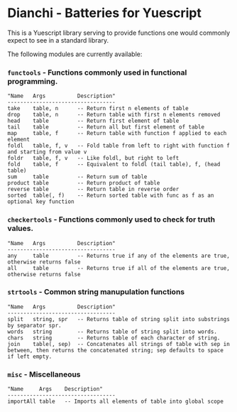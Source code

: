 # Dianchi - Batteries for Yuescript

This is a Yuescript library serving to provide functions one would commonly expect to see in a standard library.

The following modules are currently available:
### `functools` - Functions commonly used in functional programming.
```moon
"Name   Args          Description"
----------------------------------
take    table, n      -- Return first n elements of table
drop    table, n      -- Return table with first n elements removed
head    table         -- Return first element of table
tail    table         -- Return all but first element of table
map     table, f      -- Return table with function f applied to each element
foldl   table, f, v   -- Fold table from left to right with function f and starting from value v
foldr   table, f, v   -- Like foldl, but right to left
fold    table, f      -- Equivalent to foldl (tail table), f, (head table)
sum     table         -- Return sum of table
product table         -- Return product of table
reverse table         -- Return table in reverse order
sorted  table(, f)    -- Return sorted table with func as f as an optional key function
```

### `checkertools` - Functions commonly used to check for truth values.
```moon
"Name   Args          Description"
----------------------------------
any     table         -- Returns true if any of the elements are true, otherwise returns false
all     table         -- Returns true if all of the elements are true, otherwise returns false
```

### `strtools` - Common string manupulation functions
```moon
"Name   Args          Description"
----------------------------------
split   string, spr   -- Returns table of string split into substrings by separator spr.
words   string        -- Returns table of string split into words.
chars   string        -- Returns table of each character of string.
join    table(, sep)  -- Concatenates all strings of table with sep in between, then returns the concatenated string; sep defaults to space if left empty. 
```

### `misc` - Miscellaneous
```moon
"Name     Args    Description"
----------------------------------
importAll table   -- Imports all elements of table into global scope
```
